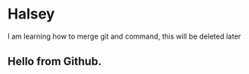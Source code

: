 # Halsey
I am learning how to merge git and command, this will be deleted later

## Hello from Github.

